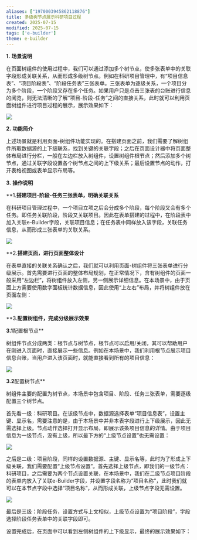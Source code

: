 ```yaml
---
aliases: ["1970003945862118876"]
title: 多级树节点展示科研项目过程
created: 2025-07-15
modified: 2025-07-15
tags: ['e-builder']
theme: e-builder
---
```


**1.** **场景说明**

在页面树组件的使用过程中，我们可以通过添加多个树节点，使多张表单中的关联字段形成关联关系，从而形成多级树节点。例如在科研项目管理中，有“项目信息表”、“项目阶段表”、“阶段任务表”三张表单。三张表单为逐级关系，一个项目分为多个阶段，一个阶段又存在多个任务。如果用户只是点击三张表的台账进行信息的阅览，则无法清晰的了解“项目-阶段-任务”之间的直接关系，此时就可以利用页面树组件进行项目过程的展示，展示效果如下：

![](https://myhelpdoc.oss-cn-heyuan.aliyuncs.com/mdimages/fd7a551d32e9f95ebd72cf6acaae2c2f.jpg)

**2.** **功能简介**

上述场景就是利用页面-树组件功能实现的。在搭建页面之前，我们需要了解树组件所取数据源的上下级联系，找到关键的关联字段；之后在页面设计器中将页面整体布局进行分栏，一般在左边栏放入树组件，设置树组件根节点；然后添加多个树节点，通过关联字段设置各个树节点之间的上下级关系；最后设置节点的动作，打开表格视图或表单显示布局等。

**3.** **操作说明**

**1.**搭建项目-阶段-任务三张表单，明确关联关系**

在科研项目管理过程中，一个项目立项之后会分成多个阶段，每个阶段又会有多个任务。即任务关联阶段，阶段又关联项目。因此在表单搭建的过程中，在阶段表中加入关联e-Builder字段，关联项目信息；在任务表中同样放入该字段，关联任务信息，从而形成三张表单的关联关系。

![](https://myhelpdoc.oss-cn-heyuan.aliyuncs.com/mdimages/4da8d074120cc4e22dbfc299137c6dd3.jpg)

**2.**搭建页面，进行页面整体设计**

在表单直接的关联关系确认之后，我们就可以利用页面-树组件将三张表单进行分级展示。首先需要进行页面的整体布局规划，在正常情况下，含有树组件的页面一般采用“左边栏”，将树组件放入左侧，另一侧展示详细信息。在本场景中，由于页面上方需要使用数字面板统计数据信息，因此使用“上左右”布局，并将树组件放在页面左侧：

![](https://myhelpdoc.oss-cn-heyuan.aliyuncs.com/mdimages/386872b71e9ae817a7b7af3211243930.jpg)

**3.**配置树组件，完成分级展示效果**

**3.1**配置根节点**

树组件节点分成两类：根节点与树节点，根节点可以启用/关闭，其可以帮助用户在刚进入页面时，直接展示一些信息。例如在本场景中，我们利用根节点展示项目信息台账，当用户进入该页面时，就能直接看到所有的项目信息：

![](https://myhelpdoc.oss-cn-heyuan.aliyuncs.com/mdimages/5c34a881f3655962b89d741ffdc21b2c.jpg)

**3.2**配置树节点**

树组件主要的配置为树节点，本场景中包含项目、阶段、任务三张表单，需要逐级配置三个树节点。

首先看一级：科研项目。在该级节点中，数据源选择表单“项目信息表”，设置主键、显示名，需要注意的是，由于本场景中并非本表字段进行上下级展示，因此无需选择上级。节点动作选择打开显示布局，即展示该条项目信息的详情。由于项目信息为一级节点，没有上级，所以最下方的“上级节点设置”也无需设置：

![](https://myhelpdoc.oss-cn-heyuan.aliyuncs.com/mdimages/00749af513e5705aa7924ed088456c62.jpg)

之后是二级：项目阶段，同样的设置数据源、主键、显示名等，此时为了形成上下级关联，我们需要配置“上级节点设置”。首先选择上级节点，即我们的一级节点：科研项目，之后需要为两个节点设置关联，在本场景中，我们在二级节点项目阶段的表单内放入了关联e-Builder字段，并设置字段名称为“项目名称”，此时我们就可以在本节点字段中选择“项目名称”，从而形成关联，上级节点字段无需设置。

![](https://myhelpdoc.oss-cn-heyuan.aliyuncs.com/mdimages/99d0654a60d19ddc46de3b932b43e1dc.jpg)

最后是三级：阶段任务，设置方式与上文相似，上级节点设置为“项目阶段”，字段选择阶段任务表单中的关联字段即可。

设置完成后，在页面中可以看到左侧树组件的上下级显示，最终的展示效果如下：

